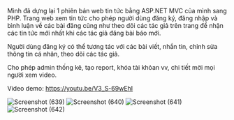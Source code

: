 Mình đã dựng lại 1 phiên bản web tin tức bằng ASP.NET MVC của mình sang PHP. Trang web xem tin tức cho phép người dùng đăng ký, đăng nhập và bình luận về các bài đăng cũng như theo dõi các tác giả trên trang để nhận các tin tức mới nhất khi các tác giả đăng bài báo mới. 

Người dùng đăng ký có thể tương tác với các bài viết, nhắn tin, chỉnh sửa thông tin cá nhân, theo dõi các tác giả. 

Cho phép admin thống kê, tạo report, khóa tài khỏan vv, chi tiết mời mọi người xem video.

Video demo: https://youtu.be/V3_S-69wEhI

![Screenshot (639)](https://user-images.githubusercontent.com/72727829/129473009-0975400b-9e48-4382-8bbb-83ba24d69fbc.png)
![Screenshot (640)](https://user-images.githubusercontent.com/72727829/129473014-2c7ad091-3a00-4815-b063-65f8c6fd56bd.png)
![Screenshot (641)](https://user-images.githubusercontent.com/72727829/129473016-a4e5a307-dcf5-455d-b5e6-4ed87f5d21bd.png)
![Screenshot (642)](https://user-images.githubusercontent.com/72727829/129473018-80da9d40-1f62-4650-89b5-8954d2f3bb62.png)

